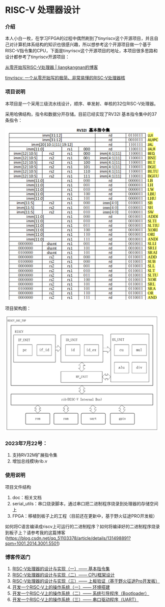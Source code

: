 # RISC-V 处理器设计

### 介绍

本人小白一枚，在学习FPGA的过程中偶然刷到了tinyriscv这个开源项目，并且自己对计算机体系结构的知识也很感兴趣，所以想参考这个开源项目做一个基于RISC-V指令集的CPU，下面是tinyriscv这个开源项目的地址，本项目很多思路和设计都参考了tinyriscv开源项目：

[从零开始写RISC-V处理器 | liangkangnan的博客](https://liangkangnan.gitee.io/2020/04/29/%E4%BB%8E%E9%9B%B6%E5%BC%80%E5%A7%8B%E5%86%99RISC-V%E5%A4%84%E7%90%86%E5%99%A8/)

[tinyriscv: 一个从零开始写的极简、非常易懂的RISC-V处理器核](https://gitee.com/liangkangnan/tinyriscv#https://gitee.com/liangkangnan/tinyriscv_vivado)

### 项目说明
本项目是一个采用三级流水线设计，顺序、单发射、单核的32位RISC-V处理器。

采用哈佛结构，指令和数据分开存储。目前已经实现了RV32I 基本指令集中的37条指令：

![](./doc/img/image1.png)

项目架构图：

![](./doc/img/image2.png)

### 2023年7月22号：
1. 支持RV32M扩展指令集
2. 增加总线模块rib.v

### 使用说明
项目文件结构
1.  doc：相关文档
2.  serial_utils：串口烧录脚本，通过串口把二进制程序烧录到处理器的存储空间上
3.  FPGA：移植到板子上的工程（目前还在更新中，基于野火征途PRO开发板）
   
如何将C语言编译成riscv上可运行的二进制程序？如何将编译好的二进制程序烧录到板子上？请参考我的这篇博客(https://blog.csdn.net/qq_51103378/article/details/131498891?spm=1001.2014.3001.5501)
### 博客传送门

1.  [RISC-V处理器的设计与实现（一）—— 基本指令集](https://blog.csdn.net/qq_51103378/article/details/131201501?spm=1001.2014.3001.5501)
2.  [RISC-V处理器的设计与实现（二）—— CPU框架设计](https://blog.csdn.net/qq_51103378/article/details/131383341?spm=1001.2014.3001.5501)
3.  [RISC-V处理器的设计与实现（三）—— 上板验证（基于野火征途Pro开发板）](https://blog.csdn.net/qq_51103378/article/details/131430334?spm=1001.2014.3001.5502)
4.  [开发一个RISC-V上的操作系统（一）—— 环境搭建](https://blog.csdn.net/qq_51103378/article/details/131498891?spm=1001.2014.3001.5501)
5.  [开发一个RISC-V上的操作系统（二）—— 系统引导程序（Bootloader）](https://blog.csdn.net/qq_51103378/article/details/131873548?spm=1001.2014.3001.5502)
6.  [开发一个RISC-V上的操作系统（三）—— 串口驱动程序（UART）](https://blog.csdn.net/qq_51103378/article/details/131881330?spm=1001.2014.3001.5501)
